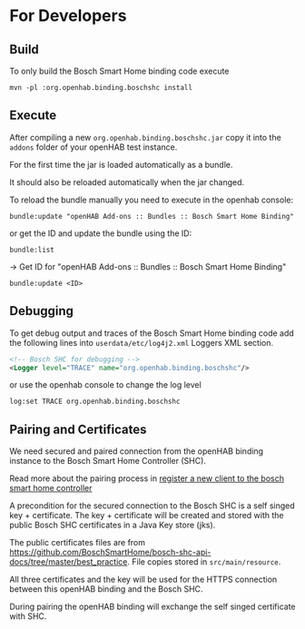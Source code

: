 # For Developers

## Build

To only build the Bosch Smart Home binding code execute

```shell
mvn -pl :org.openhab.binding.boschshc install
```

## Execute

After compiling a new ``org.openhab.binding.boschshc.jar``
copy it into the ``addons`` folder of your openHAB test instance.

For the first time the jar is loaded automatically as a bundle.

It should also be reloaded automatically when the jar changed.

To reload the bundle manually you need to execute in the openhab console:

```shell
bundle:update "openHAB Add-ons :: Bundles :: Bosch Smart Home Binding"
```

or get the ID and update the bundle using the ID:

```shell
bundle:list
```

-> Get ID for "openHAB Add-ons :: Bundles :: Bosch Smart Home Binding"

```shell
bundle:update <ID>
```

## Debugging

To get debug output and traces of the Bosch Smart Home binding code
add the following lines into ``userdata/etc/log4j2.xml`` Loggers XML section.

```xml
<!-- Bosch SHC for debugging -->
<Logger level="TRACE" name="org.openhab.binding.boschshc"/>
```

or use the openhab console to change the log level

```shell
log:set TRACE org.openhab.binding.boschshc
```

## Pairing and  Certificates

We need secured and paired connection from the openHAB binding instance to the Bosch Smart Home Controller (SHC).  

Read more about the pairing process in [register a new client to the bosch smart home controller](https://github.com/BoschSmartHome/bosch-shc-api-docs/tree/master/postman#register-a-new-client-to-the-bosch-smart-home-controller)

A precondition for the secured connection to the Bosch SHC is a self singed key + certificate.
The key + certificate will be created and stored with the public Bosch SHC certificates in a Java Key store (jks).  

The public certificates files are from <https://github.com/BoschSmartHome/bosch-shc-api-docs/tree/master/best_practice>.
File copies stored in ``src/main/resource``.

All three certificates and the key will be used for the HTTPS connection between
this openHAB binding and the Bosch SHC.

During pairing the openHAB binding will exchange the self singed certificate with SHC.
